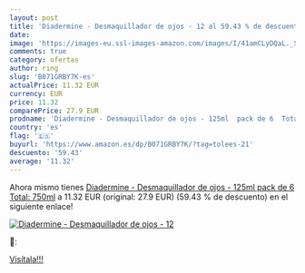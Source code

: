 ```yaml
---
layout: post
title: 'Diadermine - Desmaquillador de ojos - 12 al 59.43 % de descuento'
date: 
image: 'https://images-eu.ssl-images-amazon.com/images/I/41amCLyDQaL._SL200_.jpg'
comments: true
category: ofertas
author: ring
slug: 'B071GRBY7K-es'
actualPrice: 11.32 EUR
currency: EUR
price: 11.32
comparePrice: 27.9 EUR
prodname: 'Diadermine - Desmaquillador de ojos - 125ml  pack de 6  Total: 750ml'
country: 'es'
flag: '🇪🇸'
buyurl: 'https://www.amazon.es/dp/B071GRBY7K/?tag=tolees-21'
descuento: '59.43'
average: '11.32'
---
```


Ahora mismo tienes [Diadermine - Desmaquillador de ojos - 125ml  pack de 6  Total: 750ml](https://www.amazon.es/dp/B071GRBY7K/?tag=tolees-21) a 11.32 EUR (original: 27.9 EUR) (59.43 %  de descuento) en el siguiente enlace!

[![Diadermine - Desmaquillador de ojos - 12](https://images-eu.ssl-images-amazon.com/images/I/41amCLyDQaL._SL200_.jpg)](https://www.amazon.es/dp/B071GRBY7K/?tag=tolees-21)

🔎:


[Visítala!!!](https://www.amazon.es/dp/B071GRBY7K/?tag=tolees-21)
